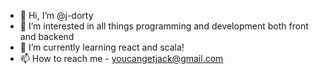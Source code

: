 - 👋 Hi, I’m @j-dorty
- 👀 I’m interested in all things programming and development both front and backend
- 🌱 I’m currently learning react and scala!
- 📫 How to reach me - youcangetjack@gmail.com

<!---
j-dorty/j-dorty is a ✨ special ✨ repository because its `README.md` (this file) appears on your GitHub profile.
You can click the Preview link to take a look at your changes.
--->
